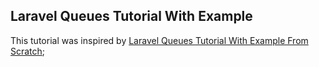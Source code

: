 
## Laravel Queues Tutorial With Example


This tutorial was inspired by [Laravel Queues Tutorial With Example From Scratch](https://appdividend.com/2017/12/21/laravel-queues-tutorial-example-scratch/);
